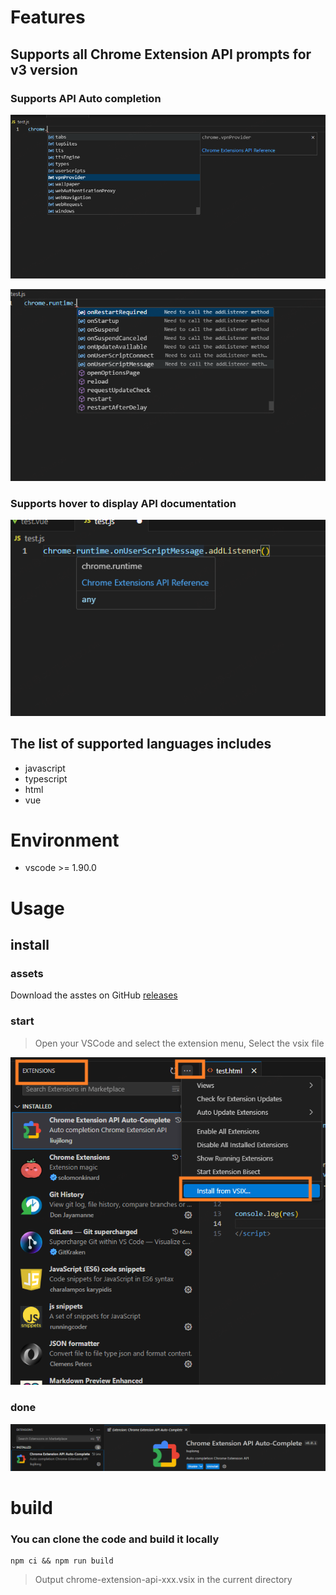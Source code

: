 # Features

## Supports all Chrome Extension API prompts for v3 version

### Supports API Auto completion

![prop](images/prop_prompt.png)

![api](images/api_prompt.png)

### Supports hover to display API documentation

![hover](images/api_hover.png)

## The list of supported languages includes
- javascript
- typescript
- html
- vue

# Environment

- vscode >= 1.90.0


# Usage


## install

### assets

Download the asstes on GitHub [releases](https://github.com/liujilongObject/vsc-extension-chrome-extension-api/releases)


### start
> Open your VSCode and select the extension menu, Select the vsix file

![install](images/install.png)

### done
![installed](images/installed.png)


# build

### You can clone the code and build it locally

```npm
npm ci && npm run build
```

> Output chrome-extension-api-xxx.vsix in the current directory
